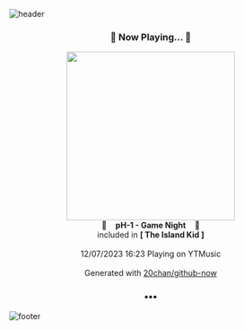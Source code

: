 ![header](https://capsule-render.vercel.app/api?type=wave&height=170&section=header&fontColor=090707&fontAlignX=45&fontAlignY=65&fontSize=100)

<h3 align="center">🎵 Now Playing... 🎵</h3>
<p align="center">
  <a href="https://music.youtube.com/watch?v=s-lCRUxIFps">
    <img width="300" src="https://lh3.googleusercontent.com/mRlGGc-KUCD3JD3_zpbTmG4s23ZyQqKzRWM9DjiquMAti9jN2RhO29WfARGf1hEedp2rf9VMScUp1Hw">
  </a>
  <br>
  🎵&nbsp&nbsp&nbsp <b>pH-1 - Game Night</b> &nbsp&nbsp&nbsp🎵
  <br>
  included in <b>[ The Island Kid ]</b>
  
  <br />
  <br />
  12/07/2023 16:23 Playing on YTMusic
  <br />
  <br />
  Generated with <a href="https://github.com/20chan/github-now">20chan/github-now</a>
</p>

<h3 align="center">•••</h3>

![footer](https://capsule-render.vercel.app/api?type=wave&height=150&section=footer)
